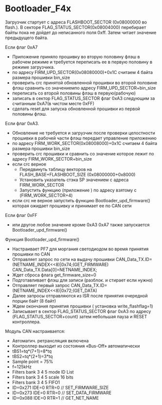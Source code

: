 ﻿# Bootloader_F4x
Загрузчик стартует с адреса FLASHBOOT_SECTOR (0x08000000 во flash.). В секторе FLAG_STATUS_SECTOR(0x08004000) перебирает байты пока не дойдет до
неписанного поля 0xff. Затем читает значение предыдущего байта.

Если флаг 0xA7
* Приложение приняло прошивку во вторую половину флэш в рабочем режиме и 
 требуется переписать ее в первую половину в режиме загрузчика.
* по адресу FIRM_UPD_SECTOR(0x08080000)+0x1C считаем 4 байта размера прошивки bin_size
* проверить crc принятой обновленной прошивки во второй половине флэш сравнить со значениемпо адресу  FIRM_UPD_SECTOR+bin_size
*	переписать со второй половины флэш в первую(рабочую) 
* записать в сектор FLAG_STATUS_SECTOR  флаг 0xA3 следующим за считанным  0xA7(в чистом месте 0xFF) 
* сделать reset для запуска обновленной прошивки из первой половины флэш.

Если флаг 0xA3.
* Обновление не требуется и загрузчик после проверки целостности прошивки в рабочей части флэш передает управление приложению
* по адресу FIRM_WORK_SECTOR(0x08008000)+0x1C считаем 4 байта размера прошивки bin_size
* проверить crc прошивки и сравнить со значение которое лежит по адресу FIRM_WORK_SECTOR+bin_size
* если crc верное 
    * Передвинуть таблицу векторов на FLASH_BASE+FLASHBOOT_SIZE 		(0x08000000+0x8000)
    * Установить указатель стэка SP значением с адреса FIRM_WORK_SECTOR
    * Запустить функцию (приложение ) по адресу взятому с (FIRM_WORK_SECTOR+4)
 * если crc не верное запустить функцию Bootloader_upd_firmware() которая ожидает прошивку и принимает  ее по CAN сети
 
 Если флаг 0xFF
 * или другое любое значение кроме 0xA3 0xA7  также запускается Bootloader_upd_firmware()
 
 Функция Bootloader_upd_firmware()
* Настраивает PF7 для моргания светодиодом во время принятия прошивки по CAN
* Отправляет запрос по сети на выдачу прошивки CAN_Data_TX.ID=(NETNAME_INDEX<<8)|0x74;(GET_FIRMWARE)  CAN_Data_TX.Data[0]=NETNAME_INDEX;
*  Ждет сброса флага get_firmware_size=0
* Подготавливает флэш для записи (разблок. и стирает если нужно)
* Отправляет первый запрос CAN_Data_TX.ID=(NETNAME_INDEX<<8)|0x72;(GET_DATA)
* Далее запросы отправляются из ISR после принятия очередной порции байт (8 байт)   
* Ждем окончания принятия прошивки ( установка write_flashflag=1)
* Записывает в сектор FLAG_STATUS_SECTOR флаг 0xA3 по адресу  (FLAG_STATUS_SECTOR+count) затем небольшая пауза и RESET контроллера.

Модуль CAN настраивается:
* Автоматич. ретрансляция включена
* Контроллер выходит из состояния «Bus-Off» автоматически 
* tBS1=tq*(7+1)=8*tq
* tBS2=tq*(2+1)=3*tq
* Sample point = 75%
* f=125kHz
* Filters bank 3 4 5  mode ID List
* Filters bank 3 4 5  scale 16 bits	
* Filters bank 3 4 5 FIFO1	
* ID=0x271 IDE=0 RTR=0	//  SET_FIRMWARE_SIZE
* ID=0x273 IDE=0 RTR=0	// SET_DATA_FIRMWARE
* ID=0x088 IDE=0 RTR=1	// GET_NET_NAME	 
 

